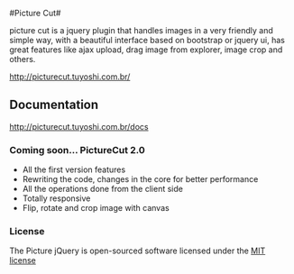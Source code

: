 #Picture Cut#

picture cut is a jquery plugin that handles images in a very friendly and simple way, with a beautiful interface based on bootstrap or jquery ui, has great features like ajax upload, drag image from explorer, image crop and others.

http://picturecut.tuyoshi.com.br/

## Documentation
http://picturecut.tuyoshi.com.br/docs

### Coming soon...  PictureCut 2.0
- All the first version features
- Rewriting the code, changes in the core for better performance
- All the operations done from the client side
- Totally responsive
- Flip, rotate and crop image with canvas

### License

The Picture jQuery is open-sourced software licensed under the [MIT license](http://opensource.org/licenses/MIT)


